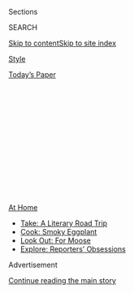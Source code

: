 <div id="app">

<div>

<div>

<div>

<div class="NYTAppHideMasthead css-1q2w90k e1suatyy0">

<div class="section css-ui9rw0 e1suatyy2">

<div class="css-eph4ug er09x8g0">

<div class="css-6n7j50">

</div>

<span class="css-1dv1kvn">Sections</span>

<div class="css-10488qs">

<span class="css-1dv1kvn">SEARCH</span>

</div>

[Skip to content](#site-content)[Skip to site
index](#site-index)

</div>

<div id="masthead-section-label" class="css-1wr3we4 eaxe0e00">

[Style](https://www.nytimes.com/section/style)

</div>

<div class="css-10698na e1huz5gh0">

</div>

</div>

<div id="masthead-bar-one" class="section hasLinks css-15hmgas e1csuq9d3">

<div class="css-uqyvli e1csuq9d0">

</div>

<div class="css-1uqjmks e1csuq9d1">

</div>

<div class="css-9e9ivx">

[](https://myaccount.nytimes.com/auth/login?response_type=cookie&client_id=vi)

</div>

<div class="css-1bvtpon e1csuq9d2">

[Today’s
Paper](https://www.nytimes.com/section/todayspaper)

</div>

</div>

</div>

</div>

<div data-aria-hidden="false">

<div id="site-content" data-role="main">

<div>

<div class="css-1aor85t" style="opacity:0.000000001;z-index:-1;visibility:hidden">

<div class="css-1hqnpie">

<div class="css-epjblv">

<span class="css-17xtcya">[Style](/section/style)</span><span class="css-x15j1o">|</span><span class="css-fwqvlz">Coin
Shortage? It May Be Time to Use Your State
Quarters</span>

</div>

<div class="css-k008qs">

<div class="css-1iwv8en">

<span class="css-18z7m18"></span>

<div>

</div>

</div>

<span class="css-1n6z4y">https://nyti.ms/3k40wvg</span>

<div class="css-1705lsu">

<div class="css-4xjgmj">

<div class="css-4skfbu" data-role="toolbar" data-aria-label="Social Media Share buttons, Save button, and Comments Panel with current comment count" data-testid="share-tools">

  - 
  - 
  - 
  - 
    
    <div class="css-6n7j50">
    
    </div>

  - 

</div>

</div>

</div>

</div>

</div>

</div>

<div id="NYT_TOP_BANNER_REGION" class="css-13pd83m">

<div>

<div id="maps-athome-menu" class="section interactive-content interactive-size-medium css-1edisqu">

<div class="css-17ih8de interactive-body">

<div class="at-home-nav__innerContainer">

<div class="at-home-nav__title">

[At
Home](https://www.nytimes.com/spotlight/at-home?action=click&pgtype=Article&state=default&region=TOP_BANNER&context=at_home_menu)

</div>

  - [Take: A Literary Road
    Trip](https://www.nytimes.com/2020/07/28/books/time-for-a-literary-road-trip.html?action=click&pgtype=Article&state=default&region=TOP_BANNER&context=at_home_menu)
  - [Cook: Smoky
    Eggplant](https://www.nytimes.com/2020/07/29/magazine/bored-with-your-home-cooking-some-smoky-eggplant-will-fix-that.html?action=click&pgtype=Article&state=default&region=TOP_BANNER&context=at_home_menu)
  - [Look Out: For
    Moose](https://www.nytimes.com/2020/07/27/travel/moose-michigan-isle-royale.html?action=click&pgtype=Article&state=default&region=TOP_BANNER&context=at_home_menu)
  - [Explore: Reporters’
    Obsessions](https://www.nytimes.com/interactive/2020/at-home/even-more-reporters-editors-diaries-lists-recommendations.html?action=click&pgtype=Article&state=default&region=TOP_BANNER&context=at_home_menu)

</div>

</div>

</div>

</div>

</div>

<div id="top-wrapper" class="css-1sy8kpn">

<div id="top-slug" class="css-l9onyx">

Advertisement

</div>

[Continue reading the main
story](#after-top)

<div class="ad top-wrapper" style="text-align:center;height:100%;display:block;min-height:250px">

<div id="top" class="place-ad" data-position="top" data-size-key="top">

</div>

</div>

<div id="after-top">

</div>

</div>

<div>

<div id="sponsor-wrapper" class="css-1hyfx7x">

<div id="sponsor-slug" class="css-19vbshk">

Supported by

</div>

[Continue reading the main
story](#after-sponsor)

<div id="sponsor" class="ad sponsor-wrapper" style="text-align:center;height:100%;display:block">

</div>

<div id="after-sponsor">

</div>

</div>

<div class="css-186x18t">

</div>

<div class="css-1vkm6nb ehdk2mb0">

# Coin Shortage? It May Be Time to Use Your State Quarters

</div>

In the midst of reduced coin circulation, the U.S. Mint is winding down
its production of novelty quarters. Should they be saved, or spent?

<div class="css-79elbk" data-testid="photoviewer-wrapper">

<div class="css-z3e15g" data-testid="photoviewer-wrapper-hidden">

</div>

<div class="css-1a48zt4 ehw59r15" data-testid="photoviewer-children">

![<span class="css-16f3y1r e13ogyst0" data-aria-hidden="true">South
Carolina, introduced in 2000, was the eighth state quarter brought into
circulation.</span><span class="css-cnj6d5 e1z0qqy90" itemprop="copyrightHolder"><span class="css-1ly73wi e1tej78p0">Credit...</span><span><span>Getty
Images</span></span></span>](https://static01.nyt.com/images/2020/08/02/fashion/30STATEQUARTERS1/oakImage-1595600335888-articleLarge.jpg?quality=75&auto=webp&disable=upscale)

</div>

</div>

<div class="css-18e8msd">

<div class="css-vp77d3 epjyd6m0">

<div class="css-hus3qt ey68jwv0" data-aria-hidden="true">

[![Lora
Kelley](https://static01.nyt.com/images/2020/07/01/opinion/lora-kelley-author/lora-kelley-author-thumbLarge.png
"Lora Kelley")](https://www.nytimes.com/by/lora-kelley)

</div>

<div class="css-1baulvz">

By [<span class="css-1baulvz last-byline" itemprop="name">Lora
Kelley</span>](https://www.nytimes.com/by/lora-kelley)

</div>

</div>

  - July 30,
    2020

  - 
    
    <div class="css-4xjgmj">
    
    <div class="css-d8bdto" data-role="toolbar" data-aria-label="Social Media Share buttons, Save button, and Comments Panel with current comment count" data-testid="share-tools">
    
      - 
      - 
      - 
      - 
        
        <div class="css-6n7j50">
        
        </div>
    
      - 
    
    </div>
    
    </div>

</div>

</div>

<div class="section meteredContent css-1r7ky0e" name="articleBody" itemprop="articleBody">

<div class="css-1fanzo5 StoryBodyCompanionColumn">

<div class="css-53u6y8">

Growing up in San Diego in the early 2000s, Kelsey Fehlberg proudly
displayed her state quarters in a map with inserts for each coin. Then,
she said, sometime in middle school, “I started to be too cool for it.”

Her collection collected dust in her parents’ closet for 15 years, until
she was home for Christmas in 2019. The quarters meant something new to
her as an apartment-dwelling adult reliant on coin laundry. “It was just
a total treat because my building is $1.75 per wash and $1.75 per dry,”
she said.

Ms. Fehlberg, now 30 and a graphic designer in Chicago, is one of the
millions of Americans who diligently amassed state quarters in the
aughts. When the 50 State Quarters Program ended in 2008, it wasn’t long
before another coin campaign began: the America the Beautiful quarter
series, featuring images of national parks and wildlife.

Now, after more than 20 years of cranking out quarters emblazoned with
Americana, the United States Mint is starting to wind down its
production of the themed coins. In early 2021, the America the Beautiful
Quarters Program will come to an end, with a
[coin](https://www.usmint.gov/coins/coin-medal-programs/america-the-beautiful-quarters/tuskegee-airmen-national-historic-site)
honoring the Tuskegee Airmen National Historic Site.

</div>

</div>

<div class="css-1fanzo5 StoryBodyCompanionColumn">

<div class="css-53u6y8">

When it began in the late 1990s, the 50 State Quarter Program was an
unusual choice for the traditional U.S. Mint, known for stamping the
faces of presidents and other male figures in American history on
currency. Led by Philip Diehl, then the Mint’s director, the program was
widely considered a success: It raised billions in seigniorage, or
excess revenues, for the Mint, Mr. Diehl said.

But he also said his successors should have probably stopped making
themed quarters after the program’s original 10-year run. Producing
novelty coins is “like a performance on the stage,” Mr. Diehl said. “You
always need to leave them wanting more.”

As it turns out, Americans have recently been left wanting more of all
coins: The coronavirus pandemic, with its curtailing of physical retail
and opportunities for cash payments, has [triggered a national coin
shortage](https://www.nytimes.com/2020/06/25/business/economy/coin-shortage-coronavirus.html).
In a news release last week, the Mint wrote: “We ask that the American
public start spending their coins. The coin supply problem can be solved
with each of us doing our part.”

As for whether Americans should spend their collections of state
quarters specifically, a spokesman for the U.S. Mint wrote in an email:
“We cannot offer an opinion on this. The decision to spend state
quarters is a choice only the individual collectors can make.”

Americans who have been sitting on their state quarter collections for
years may now wish to dust them off, either for entertainment or for
commerce. Jesse Kraft, the assistant curator of the American Numismatic
Society (that’s “coin heads” in academic parlance), said that in
quarantine, some collectors may be inspired to “dig out boxes of coins
they haven’t looked at in years, sort their collections and even expand
their collecting interests.”

</div>

</div>

<div class="css-1fanzo5 StoryBodyCompanionColumn">

<div class="css-53u6y8">

Austin Riddle, a rising high school senior in Alabama, has taken this
time to mine the coins for content. He created a TikTok series in 14
parts titled “Ranking State Quarters,” in which he provides commentary
on every state quarter to a soundtrack of songs like the Super Smash
Bros. theme. The videos amassed a total of 600,000 views in late March.

“I thought quarters were kind of boring so I thought it would be funny
to rank them,” he wrote in a direct message on Instagram in April. His
justifications are brief and tend to accentuate the positive. No. 38,
Utah: “I like the golden spike.” No. 47, Kansas: “It’s just a buffalo,
but the sunflower is nice.” No. 2, Ohio: “This astronaut is
everything\!”

Mr. Riddle joins a comedic tradition of dunking on state quarters. In
the early 2000s, Conan O’Brien had a continuing bit in which he compared
collecting the coins to being a die-hard Dungeons and Dragons player and
spoke of them in an exaggerated nerd drawl. But he also seemed genuinely
jazzed to present over-the-top fakes (“Florida: home of the
crabs-infested Donald Duck costume”).

Starting around 2005, a coin designer named Daniel Carr created a parody
series of state quarters, called “State Carrters,” which he forged in
his home mint and sold at craft fairs around the American West. Mr.
Carr, 62, said he got the idea after submitting the winning designs for
New York’s and Rhode Island’s state quarters. For the Rhode Island
quarter, he was proud to receive Numismatics Magazine’s award for best
trade coin of 2001, an honor he likened to winning “the Emmy Award of
coins.”

Others have felt inspired by the visuals of the coins. In the fall of
2019, Charlotte Clark, 21, started painting intricate details onto state
quarters and posting her creations on TikTok while living in her native
Britain. She said the quarters inspired her to learn about the U.S.
states she had never visited, like Wyoming. She now lives in New York.

Chanel Glenn, a 30-year-old marketing producer in Atlanta, is a lifelong
state quarter collector who said she is attracted to the unique,
artistic designs. She is constantly on the lookout for interesting
coins, she said: “Any time I see a quarter and it looks like one I don’t
have, I keep it. Period.”

</div>

</div>

<div class="css-1fanzo5 StoryBodyCompanionColumn">

<div class="css-53u6y8">

Ms. Glenn recalled how, when she was a kid, the release of a new quarter
felt like an exclusive drop. She said her friends are not into
collecting, but she thinks her 5-year-old son will probably get into
quarters when he’s older.

</div>

</div>

<div class="css-cfo9c3">

</div>

<div class="css-1fanzo5 StoryBodyCompanionColumn">

<div class="css-53u6y8">

Some numismatics experts also suggested that younger generations may
reinvest in coin collection. “It’s actually entirely normal for
collectors to sort of take a break in their collecting in their younger
years, only to come back to it years later, with more money and more
fervor than they ever spent on it in the first place,” said Sarah
Miller, a senior numismatist at Heritage Auction House.

Because the Mint produced billions of novelty coins over the last two
decades, Ms. Miller said that the vast majority of state quarters are
not worth more than 25 cents. But she added that she has seen quarters
in nearly pristine condition sell for hundreds or even thousands of
dollars at auction.

Mr. Kraft was more skeptical about former collectors renewing their
interest in coins. “Every coin is a piece of propaganda,” he said,
making a point that Ms. Fehlberg thought could be a barrier to younger
people’s interest in collecting them.

“I just can’t imagine Gen Z kids getting to have the kind of
uncomplicated, straightforward excitement about America that I got to
have as a kid,” she said. Collecting objects for the sake of it may not
align well with young people’s cultural values, either.

</div>

</div>

<div class="css-1fanzo5 StoryBodyCompanionColumn">

<div class="css-53u6y8">

“The other generations below me are more cognizant of climate change and
how much hoarding and trying to gather resources contribute to that,”
said Matt James, 29, a New Yorker who grew up collecting state quarters.

Being a collector is a facet of one’s identity, and many young Americans
may also not want to be associated with signs of the past. Even Mr.
Carr, a coin devotee, came to that conclusion, suggesting that the Mint
should “move away from this stodgy old president theme.”

“People are bored of presidents,” he said.

</div>

</div>

</div>

<div>

</div>

<div>

</div>

<div>

</div>

<div>

<div id="bottom-wrapper" class="css-1ede5it">

<div id="bottom-slug" class="css-l9onyx">

Advertisement

</div>

[Continue reading the main
story](#after-bottom)

<div id="bottom" class="ad bottom-wrapper" style="text-align:center;height:100%;display:block;min-height:90px">

</div>

<div id="after-bottom">

</div>

</div>

</div>

</div>

</div>

## Site Index

<div>

</div>

## Site Information Navigation

  - [© <span>2020</span> <span>The New York Times
    Company</span>](https://help.nytimes.com/hc/en-us/articles/115014792127-Copyright-notice)

<!-- end list -->

  - [NYTCo](https://www.nytco.com/)
  - [Contact
    Us](https://help.nytimes.com/hc/en-us/articles/115015385887-Contact-Us)
  - [Work with us](https://www.nytco.com/careers/)
  - [Advertise](https://nytmediakit.com/)
  - [T Brand Studio](http://www.tbrandstudio.com/)
  - [Your Ad
    Choices](https://www.nytimes.com/privacy/cookie-policy#how-do-i-manage-trackers)
  - [Privacy](https://www.nytimes.com/privacy)
  - [Terms of
    Service](https://help.nytimes.com/hc/en-us/articles/115014893428-Terms-of-service)
  - [Terms of
    Sale](https://help.nytimes.com/hc/en-us/articles/115014893968-Terms-of-sale)
  - [Site
    Map](https://spiderbites.nytimes.com)
  - [Help](https://help.nytimes.com/hc/en-us)
  - [Subscriptions](https://www.nytimes.com/subscription?campaignId=37WXW)

</div>

</div>

</div>

</div>
